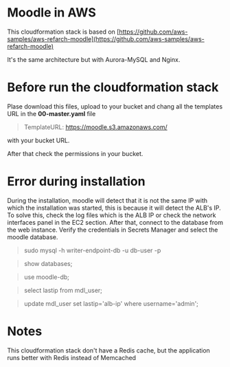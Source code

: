 # Moodle in AWS

This cloudformation stack is based on
[https://github.com/aws-samples/aws-refarch-moodle](https://github.com/aws-samples/aws-refarch-moodle)

It's the same architecture but with Aurora-MySQL and Nginx.

# Before run the cloudformation stack
Plase download this files, upload to your bucket and chang all the templates URL in the **00-master.yaml** file

> TemplateURL: https://moodle.s3.amazonaws.com/

with your bucket URL.

After that check the permissions in your bucket.

# Error during installation
  
During the installation, moodle will detect that it is not the same IP with which the installation was started, this is because it will detect the ALB's IP.  
To solve this, check the log files which is the ALB IP or check the network interfaces panel in the EC2 section. After that, connect to the database from the web instance. Verify the credentials in Secrets Manager and select the moodle database.

> sudo mysql -h writer-endpoint-db -u db-user -p

> show databases;

> use moodle-db;

> select lastip from mdl_user;

> update mdl_user set lastip='alb-ip' where username='admin';

# Notes
This cloudformation stack don't have a Redis cache, but the application runs better with Redis instead of Memcached

